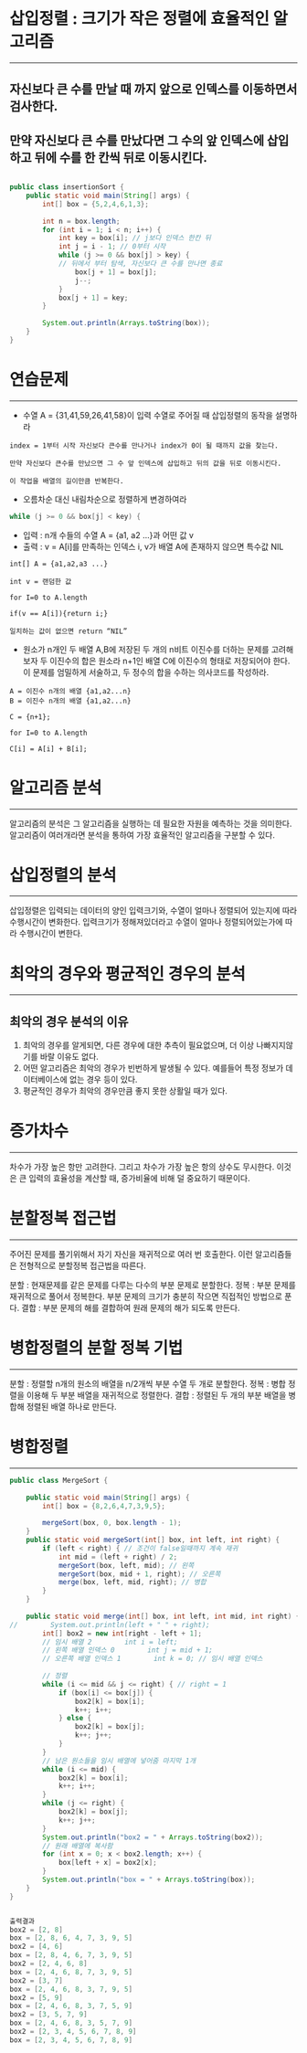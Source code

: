 
# 삽입정렬 : 크기가 작은 정렬에 효율적인 알고리즘
-----------------------


## 자신보다 큰 수를 만날 때 까지 앞으로 인덱스를 이동하면서 검사한다.
## 만약 자신보다 큰 수를 만났다면 그 수의 앞 인덱스에 삽입하고 뒤에 수를 한 칸씩 뒤로 이동시킨다.

```java

public class insertionSort {  
    public static void main(String[] args) {  
        int[] box = {5,2,4,6,1,3};  
  
        int n = box.length;  
        for (int i = 1; i < n; i++) {  
            int key = box[i]; // j보다 인덱스 한칸 뒤
            int j = i - 1; // 0부터 시작
            while (j >= 0 && box[j] > key) { 
            // 뒤에서 부터 탐색, 자신보다 큰 수를 만나면 종료
                box[j + 1] = box[j];
                j--;
            }  
            box[j + 1] = key; 
        }
  
        System.out.println(Arrays.toString(box));  
    }  
}

```


# 연습문제
---------------------
* 수열 A = {31,41,59,26,41,58}이 입력 수열로 주어질 때 삽입정렬의 동작을 설명하라
```
index = 1부터 시작 자신보다 큰수를 만나거나 index가 0이 될 때까지 값을 찾는다.

만약 자신보다 큰수를 만났으면 그 수 앞 인덱스에 삽입하고 뒤의 값을 뒤로 이동시킨다.

이 작업을 배열의 길이만큼 반복한다.
```
* 오름차순 대신 내림차순으로 정렬하게 변경하여라
``` java
while (j >= 0 && box[j] < key) { 
```
* 입력 : n개 수들의 수열 A = {a1, a2 ...}과 어떤 값 v
* 출력 : v = A[i]를 만족하는 인덱스 i, v가 배열 A에 존재하지 않으면 특수값 NIL
```
int[] A = {a1,a2,a3 ...}

int v = 랜덤한 값

for I=0 to A.length

if(v == A[i]){return i;}

일치하는 값이 없으면 return “NIL”
```

* 원소가 n개인 두 배열 A,B에 저장된 두 개의 n비트 이진수를 더하는 문제를 고려해 보자 두 이진수의 합은 원소라 n+1인 배열 C에 이진수의 형태로 저장되어야 한다. 이 문제를 엄밀하게 서술하고, 두 정수의 합을 수하는 의사코드를 작성하라.
```
A = 이진수 n개의 배열 {a1,a2...n}
B = 이진수 n개의 배열 {a1,a2...n}

C = {n+1};

for I=0 to A.length

C[i] = A[i] + B[i];
```


# 알고리즘 분석
--------------
알고리즘의 분석은 그 알고리즘을 실행하는 데 필요한 자원을 예측하는 것을 의미한다.
알고리즘이 여러개라면 분석을 통하여 가장 효율적인 알고리즘을 구분할 수 있다.


# 삽입정렬의 분석
--------------
삽입정렬은 입력되는 데이터의 양인 입력크기와, 수열이 얼마나 정렬되어 있는지에 따라 수행시간이 변화한다.
입력크기가 정해져있더라고 수열이 얼마나 정렬되어있는가에 따라 수행시간이 변한다.


# 최악의 경우와 평균적인 경우의 분석
------------

## 최악의 경우 분석의 이유

1. 최악의 경우를 알게되면, 다른 경우에 대한 추측이 필요없으며, 더 이상 나빠지지않기를 바랄 이유도 없다.
2. 어떤 알고리즘은 최악의 경우가 빈번하게 발생될 수 있다. 예를들어 특정 정보가 데이터베이스에 없는 경우 등이 있다.
3. 평균적인 경우가 최악의 경우만큼 좋지 못한 상활일 때가 있다.


# 증가차수
-------------
차수가 가장 높은 항만 고려한다. 그리고 차수가 가장 높은 항의 상수도 무시한다. 이것은 큰 입력의 효율성을 계산할 때, 증가비율에 비해 덜 중요하기 때문이다.

# 분할정복 접근법
------------
주어진 문제를 풀기위해서 자기 자신을 재귀적으로 여러 번 호출한다. 이런 알고리즘들은 전형적으로 분할정복 접근법을 따른다.

분할 : 현재문제를 같은 문제를 다루는 다수의 부분 문제로 분할한다.
정복 : 부분 문제를 재귀적으로 풀어서 정복한다. 부분 문제의 크기가 충분히 작으면 직접적인 방법으로 푼다.
결합 : 부분 문제의 해를 결합하여 원래 문제의 해가 되도록 만든다.

# 병합정렬의 분할 정복 기법
-------------
분할 : 정렬할 n개의 원소의 배열을 n/2개씩 부분 수열 두 개로 분할한다.
정복 : 병합 정렬을 이용해 두 부분 배열을 재귀적으로 정렬한다.
결합 : 정렬된 두 개의 부분 배열을 병합해 정렬된 배열 하나로 만든다.

# 병합정렬
----------
```java
public class MergeSort {  
  
    public static void main(String[] args) {  
        int[] box = {8,2,6,4,7,3,9,5};  
  
        mergeSort(box, 0, box.length - 1);  
    }  
    public static void mergeSort(int[] box, int left, int right) {  
        if (left < right) { // 조건이 false일때까지 계속 재귀  
            int mid = (left + right) / 2;  
            mergeSort(box, left, mid); // 왼쪽  
            mergeSort(box, mid + 1, right); // 오른쪽  
            merge(box, left, mid, right); // 병합  
        }  
    }  
  
    public static void merge(int[] box, int left, int mid, int right) {  
//        System.out.println(left + " " + right);  
        int[] box2 = new int[right - left + 1]; 
        // 임시 배열 2        int i = left; 
        // 왼쪽 배열 인덱스 0        int j = mid + 1; 
        // 오른쪽 배열 인덱스 1        int k = 0; // 임시 배열 인덱스  
  
        // 정렬  
        while (i <= mid && j <= right) { // right = 1  
            if (box[i] <= box[j]) {  
                box2[k] = box[i];  
                k++; i++;  
            } else {  
                box2[k] = box[j];  
                k++; j++;  
            }  
        }
        // 남은 원소들을 임시 배열에 넣어줌 마지막 1개  
        while (i <= mid) {  
            box2[k] = box[i];  
            k++; i++;  
        }  
        while (j <= right) {  
            box2[k] = box[j];  
            k++; j++;  
        }  
        System.out.println("box2 = " + Arrays.toString(box2));  
        // 원래 배열에 복사함  
        for (int x = 0; x < box2.length; x++) {  
            box[left + x] = box2[x];  
        }  
        System.out.println("box = " + Arrays.toString(box));  
    }  
}


출력결과
box2 = [2, 8]
box = [2, 8, 6, 4, 7, 3, 9, 5]
box2 = [4, 6]
box = [2, 8, 4, 6, 7, 3, 9, 5]
box2 = [2, 4, 6, 8]
box = [2, 4, 6, 8, 7, 3, 9, 5]
box2 = [3, 7]
box = [2, 4, 6, 8, 3, 7, 9, 5]
box2 = [5, 9]
box = [2, 4, 6, 8, 3, 7, 5, 9]
box2 = [3, 5, 7, 9]
box = [2, 4, 6, 8, 3, 5, 7, 9]
box2 = [2, 3, 4, 5, 6, 7, 8, 9]
box = [2, 3, 4, 5, 6, 7, 8, 9]
```



